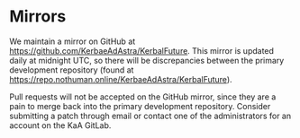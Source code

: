 # Mirrors

We maintain a mirror on GitHub at <https://github.com/KerbaeAdAstra/KerbalFuture>. This mirror is updated daily at midnight UTC, so there will be discrepancies between the primary development repository (found at <https://repo.nothuman.online/KerbaeAdAstra/KerbalFuture>).

Pull requests will not be accepted on the GitHub mirror, since they are a pain to merge back into the primary development repository. Consider submitting a patch through email or contact one of the administrators for an account on the KaA GitLab.